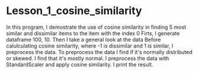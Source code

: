 # Lesson_1_cosine_similarity
In this program, I demostrate the use of cosine similarity in finding 5 most similar and dissimilar items to the item with the index 0
Firts, I generate dataframe 100, 10.
Then I take a general look at the data
Before calulculating cosine similarity, where -1 is dissimilar and 1 is similar, I preprocess the data.
To preprocess the data I find if it's normally distributed or skewed. I find that it's mostly normal.
I preprocess the data with StandardScaler and apply cosine similarity.
I print the result.
